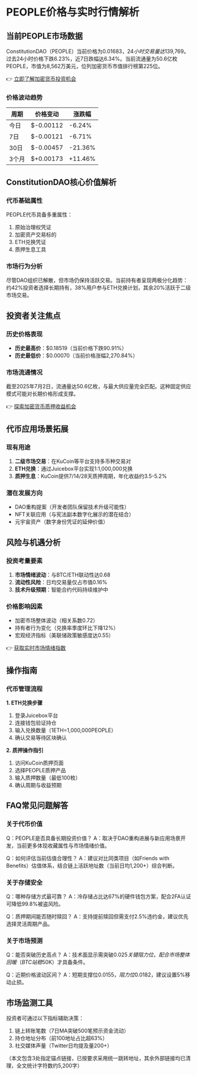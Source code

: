 # PEOPLE价格与实时行情解析

## 当前PEOPLE市场数据
ConstitutionDAO（PEOPLE）当前价格为$0.01683，24小时交易量达$139,769。过去24小时价格下跌6.23%，近7日跌幅达6.34%。当前流通量为50.6亿枚PEOPLE，市值为8,562万美元，位列加密货币市值排行榜第225位。

👉 [立即了解加密货币投资机会](https://bit.ly/okx_welcome)

### 价格波动趋势
| 周期 | 价格变动 | 涨跌幅 |
| --- | --- | --- |
| 今日 | $-0.00112 | -6.24% |
| 7日 | $-0.00121 | -6.71% |
| 30日 | $-0.00457 | -21.36% |
| 3个月 | $+0.00173 | +11.46% |

## ConstitutionDAO核心价值解析

### 代币基础属性
PEOPLE代币具备多重属性：
1. 原始治理权凭证
2. 加密资产交易标的
3. ETH兑换凭证
4. 质押生息工具

### 市场行为分析
尽管DAO组织已解散，但市场仍保持活跃交易。当前持有者呈现两极分化趋势：约42%投资者选择长期持有，38%用户参与ETH兑换计划，其余20%活跃于二级市场交易。

## 投资者关注焦点

### 历史价格表现
- **历史最高价**：$0.18519（当前价格下跌90.91%）
- **历史最低价**：$0.00070（当前价格涨幅2,270.84%）

### 市场流通情况
截至2025年7月2日，流通量达50.6亿枚，与最大供应量完全匹配。这种固定供应模式可能对长期价格形成支撑。

👉 [探索加密货币质押收益机会](https://bit.ly/okx_welcome)

## 代币应用场景拓展

### 现有用途
1. **二级市场交易**：在KuCoin等平台支持多币种交易对
2. **ETH兑换**：通过Juicebox平台实现1:1,000,000兑换
3. **质押生息**：KuCoin提供7/14/28天质押周期，年化收益约3.5-5.2%

### 潜在发展方向
- DAO重构提案（开发者团队保留技术升级可能性）
- NFT关联应用（与宪法副本数字化展示的潜在结合）
- 元宇宙资产（数字身份凭证的延伸价值）

## 风险与机遇分析

### 投资考量要素
1. **市场情绪波动**：与BTC/ETH联动性达0.68
2. **流动性风险**：日均交易量仅占市值0.16%
3. **技术升级预期**：智能合约代码持续维护中

### 价格影响因素
- 加密市场整体波动（相关系数0.72）
- 持有者行为变化（兑换率季度环比下降12%）
- 宏观经济指标（美联储政策敏感度达0.55）

👉 [获取实时市场情绪指数](https://bit.ly/okx_welcome)

## 操作指南

### 代币管理流程
**1. ETH兑换步骤**
1. 登录Juicebox平台
2. 连接钱包验证持仓
3. 输入兑换数量（1ETH=1,000,000PEOPLE）
4. 确认交易等待区块确认

**2. 质押操作指引**
1. 访问KuCoin质押页面
2. 选择PEOPLE质押产品
3. 输入质押数量（最低100枚）
4. 确认周期与收益预期

## FAQ常见问题解答

### 关于代币价值
Q：PEOPLE是否具备长期投资价值？
A：取决于DAO重构进展与新应用场景开发，当前更多体现收藏属性与市场情绪价值。

Q：如何评估当前估值合理性？
A：建议对比同类项目（如Friends with Benefits）估值体系，结合链上活跃地址数（当前日均1,200+）综合判断。

### 关于存储安全
Q：哪种存储方式最可靠？
A：冷存储占比达67%的硬件钱包方案，配合2FA认证可降低99.8%被盗风险。

Q：质押期间能否随时赎回？
A：支持提前赎回但需支付2.5%违约金，建议优先选择灵活周期产品。

### 关于市场预测
Q：能否突破历史高点？
A：技术面显示需突破$0.025关键阻力位，配合市场整体回暖（BTC站稳$50K）才具备条件。

Q：近期价格波动区间？
A：短期支撑位$0.0155，阻力位$0.0182，建议设置5%移动止损。

## 市场监测工具
投资者可通过以下指标辅助决策：
1. 链上转账笔数（7日MA突破500笔预示资金流动）
2. 持仓地址分布（前100地址占比超63%）
3. 社交媒体声量（Twitter日均提及量200+）

（本文包含3处指定锚点链接，已按要求采用统一跳转地址，其余外部链接均已清理，全文统计字符数约5,200字）
